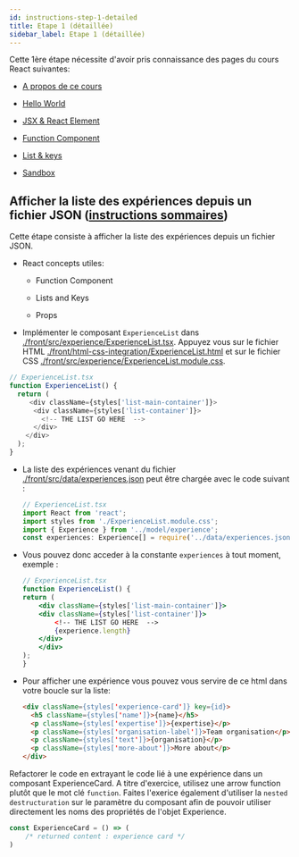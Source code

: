 ```yaml
---
id: instructions-step-1-detailed
title: Etape 1 (détaillée)
sidebar_label: Etape 1 (détaillée)
---
```


Cette 1ère étape nécessite d'avoir pris connaissance des pages du cours React suivantes:

- [A propos de ce cours](../react/react-intro)
- [Hello World](../react/react-hello-world)
- [JSX & React Element](../react/react-jsx-element)
- [Function Component](../react/react-function-component)
- [List & keys](../react/react-list-and-keys)

- [Sandbox](https://codesandbox.io/s/github/reactlab-dev/reactlab/tree/step-1/lab/front)

## Afficher la liste des expériences depuis un fichier JSON ([instructions sommaires](./step-1-summary.md))

Cette étape consiste à afficher la liste des expériences depuis un fichier JSON.

- React concepts utiles:

  - Function Component

  - Lists and Keys

  - Props

- Implémenter le composant `ExperienceList` dans [./front/src/experience/ExperienceList.tsx](./front/src/experience/ExperienceList.tsx). Appuyez vous sur le fichier HTML [./front/html-css-integration/ExperienceList.html](./front/html-css-integration/ExperienceList.html) et sur le fichier CSS [./front/src/experience/ExperienceList.module.css](./front/src/experience/ExperienceList.module.css).

```js
// ExperienceList.tsx
function ExperienceList() {
  return (
     <div className={styles['list-main-container']}>
      <div className={styles['list-container']}>
        <!-- THE LIST GO HERE  -->
      </div>
    </div>
  );
}
```

- La liste des expériences venant du fichier [./front/src/data/experiences.json](./front/src/data/experiences.json) peut être chargée avec le code suivant :

  ```typescript
  // ExperienceList.tsx
  import React from 'react';
  import styles from './ExperienceList.module.css';
  import { Experience } from '../model/experience';
  const experiences: Experience[] = require('../data/experiences.json');
  ```

- Vous pouvez donc acceder à la constante `experiences` à tout moment, exemple :

  ```jsx
  // ExperienceList.tsx
  function ExperienceList() {
  return (
      <div className={styles['list-main-container']}>
      <div className={styles['list-container']}>
          <!-- THE LIST GO HERE  -->
          {experience.length}
      </div>
      </div>
  );
  }
  ```

- Pour afficher une expérience vous pouvez vous servire de ce html dans votre boucle sur la liste:

  ```html
  <div className={styles['experience-card']} key={id}>
    <h5 className={styles['name']}>{name}</h5>
    <p className={styles['expertise']}>{expertise}</p>
    <p className={styles['organisation-label']}>Team organisation</p>
    <p className={styles['text']}>{organisation}</p>
    <p className={styles['more-about']}>More about</p>
  </div>
  ```

Refactorer le code en extrayant le code lié à une expérience dans un composant ExperienceCard. A titre d'exercice, utilisez une arrow function plutôt que le mot clé `function`. Faites l'exerice également d'utiliser la `nested destructuration` sur le paramètre du composant afin de pouvoir utiliser directement les noms des propriétés de l'objet Experience.

```ts
const ExperienceCard = () => (
    /* returned content : experience card */
)
```
